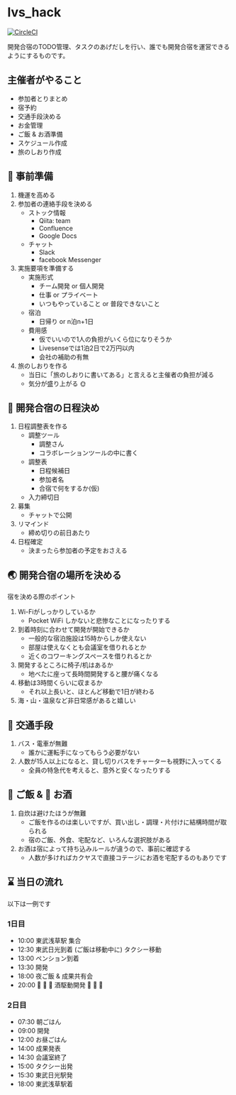 # lvs_hack

[![CircleCI](https://circleci.com/gh/taise/lvs_hack.svg?style=shield&circle-token=8b4ec3f4e13fa1e4c67aa115934ace09d555c2c0)](https://circleci.com/gh/taise/lvs_hack)

開発合宿のTODO管理、タスクのあげだしを行い、誰でも開発合宿を運営できるようにするものです。

## 主催者がやること

- 参加者とりまとめ
- 宿予約
- 交通手段決める
- お金管理
- ご飯 & お酒準備
- スケジュール作成
- 旅のしおり作成

## :construction: 事前準備

1. 機運を高める
1. 参加者の連絡手段を決める
    - ストック情報
      - Qiita: team
      - Confluence
      - Google Docs
    - チャット
      - Slack
      - facebook Messenger
1. 実施要項を準備する
    - 実施形式
      - チーム開発 or 個人開発
      - 仕事 or プライベート
      - いつもやっていること or 普段できないこと
    - 宿泊
      - 日帰り or n泊n+1日
    - 費用感
      - 仮でいいので1人の負担がいくら位になりそうか
      - Livesenseでは1泊2日で2万円以内
      - 会社の補助の有無
1. 旅のしおりを作る
    - 当日に「旅のしおりに書いてある」と言えると主催者の負担が減る
    - 気分が盛り上がる :sun_with_face:

## :calendar: 開発合宿の日程決め

1. 日程調整表を作る
    - 調整ツール
      - 調整さん
      - コラボレーションツールの中に書く
    - 調整表
      - 日程候補日
      - 参加者名
      - 合宿で何をするか(仮)
    - 入力締切日
1. 募集
    - チャットで公開
1. リマインド
    - 締め切りの前日あたり
1. 日程確定
    - 決まったら参加者の予定をおさえる

## :earth_asia: 開発合宿の場所を決める

宿を決める際のポイント

1. Wi-Fiがしっかりしているか
    - Pocket WiFi しかないと悲惨なことになったりする
1. 到着時刻に合わせて開発が開始できるか
    - 一般的な宿泊施設は15時からしか使えない
    - 部屋は使えなくとも会議室を借りれるとか
    - 近くのコワーキングスペースを借りれるとか
1. 開発するところに椅子/机はあるか
    - 地べたに座って長時間開発すると腰が痛くなる
1. 移動は3時間くらいに収まるか
    - それ以上長いと、ほとんど移動で1日が終わる
1. 海・山・温泉など非日常感があると嬉しい

## :train: 交通手段

1. バス・電車が無難
    - 誰かに運転手になってもらう必要がない
1. 人数が15人以上になると、貸し切りバスをチャーターも視野に入ってくる
    - 全員の特急代を考えると、意外と安くなったりする

## :rice_ball: ご飯 & :beer: お酒

1. 自炊は避けたほうが無難
    - ご飯を作るのは楽しいですが、買い出し・調理・片付けに結構時間が取られる
    - 宿のご飯、外食、宅配など、いろんな選択肢がある
1. お酒は宿によって持ち込みルールが違うので、事前に確認する
    - 人数が多ければカクヤスで直接コテージにお酒を宅配するのもありです

## :hourglass: 当日の流れ

以下は一例です

### 1日目

- 10:00 東武浅草駅 集合
- 12:30 東武日光到着   (ご飯は移動中に) タクシー移動
- 13:00 ペンション到着
- 13:30 開発
- 18:00 夜ご飯 & 成果共有会
- 20:00 🍶 🍻 🍶 酒駆動開発 🍶 🍻 🍶

### 2日目

- 07:30 朝ごはん
- 09:00 開発
- 12:00 お昼ごはん
- 14:00 成果発表
- 14:30 会議室終了
- 15:00 タクシー出発
- 15:30 東武日光駅発
- 18:00 東武浅草駅着


